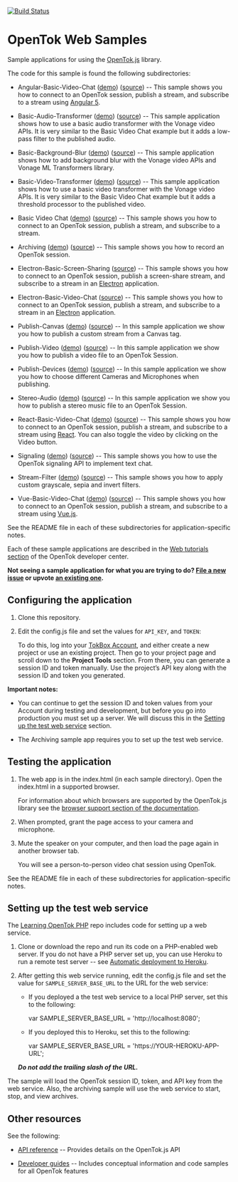 [![Build Status](https://travis-ci.org/opentok/opentok-web-samples.svg?branch=main)](https://travis-ci.org/opentok/opentok-web-samples)

# OpenTok Web Samples

Sample applications for using the [OpenTok.js](https://tokbox.com/developer/sdks/js/) library.

The code for this sample is found the following subdirectories:

* Angular-Basic-Video-Chat ([demo](https://opentok.github.io/opentok-web-samples/Angular-Basic-Video-Chat/)) ([source](https://github.com/opentok/opentok-web-samples/tree/main/Angular-Basic-Video-Chat)) -- This sample shows you how to connect to an OpenTok session, publish a stream, and
  subscribe to a stream using [Angular 5](https://angular.io/).

* Basic-Audio-Transformer ([demo](https://opentok.github.io/opentok-web-samples/Basic-Audio-Transformer/)) ([source](https://github.com/opentok/opentok-web-samples/tree/main/Basic-Audio-Transformer)) -- This sample application shows how to use a basic audio transformer with the Vonage video APIs. It is very similar to the Basic Video Chat example but it adds a low-pass filter to the published audio.

* Basic-Background-Blur ([demo](https://opentok.github.io/opentok-web-samples/Basic-Background-Blur/)) ([source](https://github.com/opentok/opentok-web-samples/tree/main/Basic-Background-Blur)) -- This sample application shows how to add background blur with the Vonage video APIs and Vonage ML Transformers library.

* Basic-Video-Transformer ([demo](https://opentok.github.io/opentok-web-samples/Basic-Video-Transformer/)) ([source](https://github.com/opentok/opentok-web-samples/tree/main/Basic-Video-Transformer)) -- This sample application shows how to use a basic video transformer with the Vonage video APIs. It is very similar to the Basic Video Chat example but it adds a threshold processor to the published video.

* Basic Video Chat ([demo](https://opentok.github.io/opentok-web-samples/Basic%20Video%20Chat/)) ([source](https://github.com/opentok/opentok-web-samples/tree/main/Basic%20Video%20Chat)) -- This sample shows you how to connect to an OpenTok session, publish a stream, and
  subscribe to a stream.

* Archiving ([demo](https://opentok.github.io/opentok-web-samples/Archiving/)) ([source](https://github.com/opentok/opentok-web-samples/tree/main/Archiving)) -- This sample shows you how to record an OpenTok session.

* Electron-Basic-Screen-Sharing ([source](https://github.com/opentok/opentok-web-samples/tree/main/Electron-Basic-Screen-Sharing)) -- This sample shows you how to connect to an OpenTok session, publish a screen-share stream, and subscribe to a stream in an [Electron](https://electronjs.org/) application.

* Electron-Basic-Video-Chat ([source](https://github.com/opentok/opentok-web-samples/tree/main/Electron-Basic-Video-Chat)) -- This sample shows you how to connect to an OpenTok session, publish a stream, and subscribe to a stream in an [Electron](https://electronjs.org/) application.

* Publish-Canvas ([demo](https://opentok.github.io/opentok-web-samples/Publish-Canvas/)) ([source](https://github.com/opentok/opentok-web-samples/tree/main/Publish-Canvas)) -- In this sample application we show you how to publish a custom stream from a Canvas tag.

* Publish-Video ([demo](https://opentok.github.io/opentok-web-samples/Publish-Video/)) ([source](https://github.com/opentok/opentok-web-samples/tree/main/Publish-Video)) -- In this sample application we show you how to publish a video file to an OpenTok Session.

* Publish-Devices ([demo](https://opentok.github.io/opentok-web-samples/Publish-Devices/)) ([source](https://github.com/opentok/opentok-web-samples/tree/main/Publish-Devices)) -- In this sample application we show you how to choose different Cameras and Microphones when publishing.

* Stereo-Audio ([demo](https://opentok.github.io/opentok-web-samples/Stereo-Audio/)) ([source](https://github.com/opentok/opentok-web-samples/tree/main/Stereo-Audio)) -- In this sample application we show you how to publish a stereo music file to an OpenTok Session.

* React-Basic-Video-Chat ([demo](https://opentok.github.io/opentok-web-samples/React-Basic-Video-Chat/)) ([source](https://github.com/opentok/opentok-web-samples/tree/main/React-Basic-Video-Chat)) -- This sample shows you how to connect to an OpenTok session, publish a stream, and
  subscribe to a stream using [React](https://reactjs.org/). You can also toggle the video by clicking on the Video button.

* Signaling ([demo](https://opentok.github.io/opentok-web-samples/Signaling/)) ([source](https://github.com/opentok/opentok-web-samples/tree/main/Signaling)) -- This sample shows you how to use the OpenTok signaling API to implement text chat.

* Stream-Filter ([demo](https://opentok.github.io/opentok-web-samples/Stream-Filter)) ([source](https://github.com/opentok/opentok-web-samples/tree/main/Stream-Filter)) -- This sample shows you how to apply custom grayscale, sepia and invert filters.

* Vue-Basic-Video-Chat ([demo](https://opentok.github.io/opentok-web-samples/Vue-Basic-Video-Chat/)) ([source](https://github.com/opentok/opentok-web-samples/tree/main/Vue-Basic-Video-Chat)) -- This sample shows you how to connect to an OpenTok session, publish a stream, and
  subscribe to a stream using [Vue.js](https://vuejs.org/).

See the README file in each of these subdirectories for application-specific notes.

Each of these sample applications are described in the [Web tutorials
section](https://tokbox.com/developer/tutorials/web/) of the OpenTok developer center. 

**Not seeing a sample application for what you are trying to do? [File a new issue](https://github.com/opentok/opentok-web-samples/issues/new?labels=new%20sample%20request) or upvote [an existing one](https://github.com/opentok/opentok-web-samples/labels/new%20sample%20request).**

## Configuring the application

1. Clone this repository.

2. Edit the config.js file and set the values for `API_KEY`, and `TOKEN`:

   To do this, log into your [TokBox Account](https://tokbox.com/account), and either create
   a new project or use an existing project. Then go to your project page and scroll down to the
   **Project Tools** section. From there, you can generate a session ID and token manually. Use the
   project’s API key along with the session ID and token you generated.

**Important notes:**

* You can continue to get the session ID and token values from your Account during testing and
  development, but before you go into production you must set up a server. We will discuss this
  in the [Setting up the test web service](#setting-up-the-test-web-service) section.

* The Archiving sample app requires you to set up the test web service.

## Testing the application

1. The web app is in the index.html (in each sample directory). Open the index.html in a supported browser.

   For information about which browsers are supported by the OpenTok.js library see the [browser support section of the documentation](https://tokbox.com/developer/sdks/js/).

2. When prompted, grant the page access to your camera and microphone.

3. Mute the speaker on your computer, and then load the page again in another browser tab.

   You will see a person-to-person video chat session using OpenTok.

See the README file in each of these subdirectories for application-specific notes.


## Setting up the test web service

The [Learning OpenTok PHP](https://github.com/opentok/learning-opentok-php) repo includes code for
setting up a web service.

1. Clone or download the repo and run its code on a PHP-enabled web server. If you do not have a
   PHP server set up, you can use Heroku to run a remote test server -- see [Automatic deployment
   to Heroku](https://github.com/opentok/learning-opentok-php#automatic-deployment-to-heroku).

2. After getting this web service running, edit the config.js file and set the value for
   `SAMPLE_SERVER_BASE_URL` to the URL for the web service:

   * If you deployed a the test web service to a local PHP server, set this to the following:

        var SAMPLE_SERVER_BASE_URL = 'http://localhost:8080';

   * If you deployed this to Heroku, set this to the following:

        var SAMPLE_SERVER_BASE_URL = 'https://YOUR-HEROKU-APP-URL';

   ***Do not add the trailing slash of the URL.***

The sample will load the OpenTok session ID, token, and API key from the web service. Also,
the archiving sample will use the web service to start, stop, and view archives.

## Other resources

See the following:

* [API reference](https://tokbox.com/developer/sdks/js/reference/) -- Provides details on
  the OpenTok.js API

* [Developer guides](https://tokbox.com/developer/guides/) -- Includes conceptual information and
  code samples for all OpenTok features

